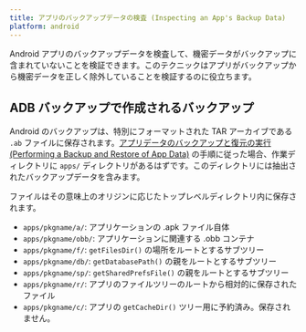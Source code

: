 ```yaml
--- 
title: アプリのバックアップデータの検査 (Inspecting an App's Backup Data)
platform: android 
---
```


Android アプリのバックアップデータを検査して、機密データがバックアップに含まれていないことを検証できます。このテクニックはアプリがバックアップから機密データを正しく除外していることを検証するのに役立ちます。

## ADB バックアップで作成されるバックアップ

Android のバックアップは、特別にフォーマットされた TAR アーカイブである `.ab` ファイルに保存されます。[アプリデータのバックアップと復元の実行 (Performing a Backup and Restore of App Data)](MASTG-TECH-0128.md) の手順に従った場合、作業ディレクトリに `apps/` ディレクトリがあるはずです。このディレクトリには抽出されたバックアップデータを含みます。

ファイルはその意味上のオリジンに応じたトップレベルディレクトリ内に保存されます。

- `apps/pkgname/a/`: アプリケーションの .apk ファイル自体
- `apps/pkgname/obb/`: アプリケーションに関連する .obb コンテナ
- `apps/pkgname/f/`: `getFilesDir()` の場所をルートとするサブツリー
- `apps/pkgname/db/`: `getDatabasePath()` の親をルートとするサブツリー
- `apps/pkgname/sp/`: `getSharedPrefsFile()` の親をルートとするサブツリー
- `apps/pkgname/r/`: アプリのファイルツリーのルートから相対的に保存されたファイル
- `apps/pkgname/c/`: アプリの `getCacheDir()` ツリー用に予約済み。保存されません。
